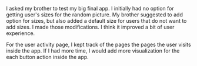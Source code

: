 I asked my brother to test my big final app. I initially had no option for getting user's sizes for the random picture. My brother suggested to add option for sizes, but also added a default size for users that do not want to add sizes. I made those modifications. I think it improved a bit of user experience.

For the user activity page, I kept track of the pages the pages the user visits inside the app. If I had more time, I would add more visualization for the each button action inside the app.